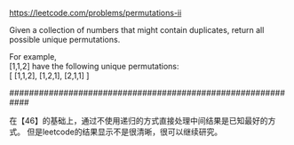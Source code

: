 https://leetcode.com/problems/permutations-ii

Given a collection of numbers that might contain duplicates, return all possible unique permutations.  

For example,  
[1,1,2] have the following unique permutations:  
[
  [1,1,2],
  [1,2,1],
  [2,1,1]
]

############################################################
					   
在【46】的基础上，通过不使用递归的方式直接处理中间结果是已知最好的方式。
但是leetcode的结果显示不是很清晰，很可以继续研究。
